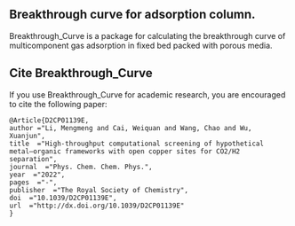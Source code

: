 ## Breakthrough curve for adsorption column.
Breakthrough_Curve is a package for calculating the breakthrough curve of multicomponent gas adsorption in fixed bed packed with porous media. 


## Cite Breakthrough_Curve

If you use Breakthrough_Curve for academic research, you are encouraged to cite the following paper:
```
@Article{D2CP01139E,
author ="Li, Mengmeng and Cai, Weiquan and Wang, Chao and Wu, Xuanjun",
title  ="High-throughput computational screening of hypothetical metal–organic frameworks with open copper sites for CO2/H2 separation",
journal  ="Phys. Chem. Chem. Phys.",
year  ="2022",
pages  ="-",
publisher  ="The Royal Society of Chemistry",
doi  ="10.1039/D2CP01139E",
url  ="http://dx.doi.org/10.1039/D2CP01139E"
}
```
